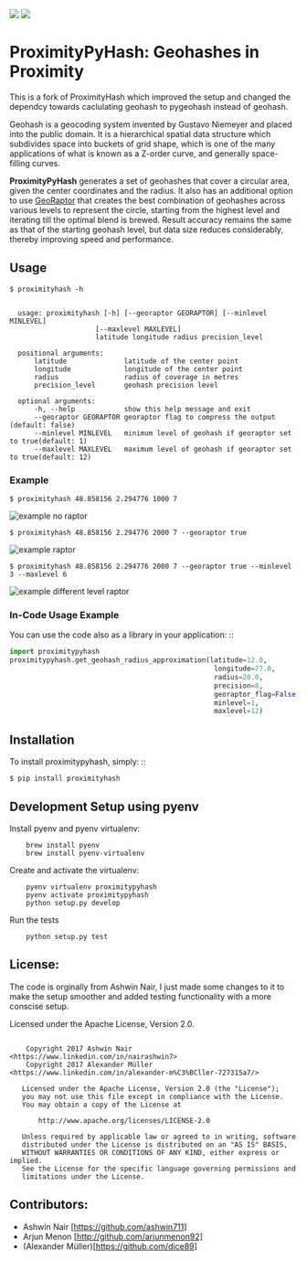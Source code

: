 [![](http://donatecoins.org/btc/1HeMeMU2qUFDRZpRQMJ2v27Dw3h3gShJ5b.svg)](http://donatecoins.org/btc/1HeMeMU2qUFDRZpRQMJ2v27Dw3h3gShJ5b)
[![](https://travis-ci.org/dice89/proximityhash.svg?branch=master)](https://travis-ci.org/dice89/proximityhash)

# ProximityPyHash: Geohashes in Proximity 


This is a fork of ProximityHash which improved the setup and changed the dependcy towards caclulating geohash
to pygeohash instead of geohash.

Geohash is a geocoding system invented by Gustavo Niemeyer and placed into the public domain. It is a hierarchical
spatial data structure which subdivides space into buckets of grid shape, which is one of the many applications of
what is known as a Z-order curve, and generally space-filling curves.

**ProximityPyHash** generates a set of geohashes that cover a circular area, given the center coordinates and the radius.
It also has an additional option to use [GeoRaptor](https://github.com/ashwin711/georaptor) that creates the best combination of geohashes across various
levels to represent the circle, starting from the highest level and iterating till the optimal blend is brewed. Result
accuracy remains the same as that of the starting geohash level, but data size reduces considerably, thereby improving
speed and performance.


## Usage

```
$ proximityhash -h


  usage: proximityhash [-h] [--georaptor GEORAPTOR] [--minlevel MINLEVEL]
                     [--maxlevel MAXLEVEL]
                     latitude longitude radius precision_level

  positional arguments:
      latitude              latitude of the center point
      longitude             longitude of the center point
      radius                radius of coverage in metres
      precision_level       geohash precision level

  optional arguments:
      -h, --help            show this help message and exit
      --georaptor GEORAPTOR georaptor flag to compress the output (default: false)
      --minlevel MINLEVEL   minimum level of geohash if georaptor set to true(default: 1)
      --maxlevel MAXLEVEL   maximum level of geohash if georaptor set to true(default: 12)

```
### Example

```
$ proximityhash 48.858156 2.294776 1000 7
```
![example  no raptor](https://raw.github.com/ashwin711/proximityhash/master/images/proximityhash.png)

```
$ proximityhash 48.858156 2.294776 2000 7 --georaptor true
```

![example raptor](https://raw.github.com/ashwin711/proximityhash/master/images/proximityhash_georaptor.png)

```
$ proximityhash 48.858156 2.294776 2000 7 --georaptor true --minlevel 3 --maxlevel 6
```

![example different level raptor](https://raw.github.com/ashwin711/proximityhash/master/images/proximityhash_georaptor_limited.png)


### In-Code Usage Example


You can use the code also as a library in your application: ::
```python
import proximitypyhash
proximitypyhash.get_geohash_radius_approximation(latitude=12.0,
                                                  longitude=77.0,
                                                  radius=20.0,
                                                  precision=8,
                                                  georaptor_flag=False,
                                                  minlevel=1,
                                                  maxlevel=12)

```
   

## Installation

To install proximitypyhash, simply: ::
```
$ pip install proximityhash
```
   

## Development Setup using pyenv


Install pyenv and pyenv virtualenv: 
```
    brew install pyenv
    brew install pyenv-virtualenv
```
Create and activate the virtualenv: 
```
    pyenv virtualenv proximitypyhash
    pyenv activate proximitypyhash
    python setup.py develop
```
Run the tests 
```
    python setup.py test
```
License:
--------

The code is orginally from Ashwin Nair, I just made some changes to it to make the setup smoother and added
testing functionality with a more conscise setup.

Licensed under the Apache License, Version 2.0. 

```

    Copyright 2017 Ashwin Nair <https://www.linkedin.com/in/nairashwin7>
    Copyright 2017 Alexander Müller <https://www.linkedin.com/in/alexander-m%C3%BCller-727315a7/>

   Licensed under the Apache License, Version 2.0 (the "License");
   you may not use this file except in compliance with the License.
   You may obtain a copy of the License at

       http://www.apache.org/licenses/LICENSE-2.0

   Unless required by applicable law or agreed to in writing, software
   distributed under the License is distributed on an "AS IS" BASIS,
   WITHOUT WARRANTIES OR CONDITIONS OF ANY KIND, either express or implied.
   See the License for the specific language governing permissions and
   limitations under the License.
```

Contributors:
-------------

- Ashwin Nair [https://github.com/ashwin711]
- Arjun Menon [http://github.com/arjunmenon92]
- (Alexander Müller)[https://github.com/dice89]